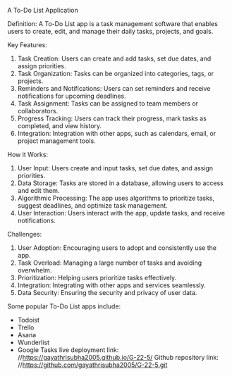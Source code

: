 A To-Do List Application

Definition:
A To-Do List app is a task management software that enables users to create, edit, and manage their daily tasks, projects, and goals.

Key Features:

1. Task Creation: Users can create and add tasks, set due dates, and assign priorities.
2. Task Organization: Tasks can be organized into categories, tags, or projects.
3. Reminders and Notifications: Users can set reminders and receive notifications for upcoming deadlines.
4. Task Assignment: Tasks can be assigned to team members or collaborators.
5. Progress Tracking: Users can track their progress, mark tasks as completed, and view history.
6. Integration: Integration with other apps, such as calendars, email, or project management tools.

How it Works:

1. User Input: Users create and input tasks, set due dates, and assign priorities.
2. Data Storage: Tasks are stored in a database, allowing users to access and edit them.
3. Algorithmic Processing: The app uses algorithms to prioritize tasks, suggest deadlines, and optimize task management.
4. User Interaction: Users interact with the app, update tasks, and receive notifications.

Challenges:

1. User Adoption: Encouraging users to adopt and consistently use the app.
2. Task Overload: Managing a large number of tasks and avoiding overwhelm.
3. Prioritization: Helping users prioritize tasks effectively.
4. Integration: Integrating with other apps and services seamlessly.
5. Data Security: Ensuring the security and privacy of user data.

Some popular To-Do List apps include:

- Todoist
- Trello
- Asana
- Wunderlist
- Google Tasks
live deployment link:  //https://gayathrisubha2005.github.io/G-22-5/
Github repository link: //https://github.com/gayathrisubha2005/G-22-5.git
  
